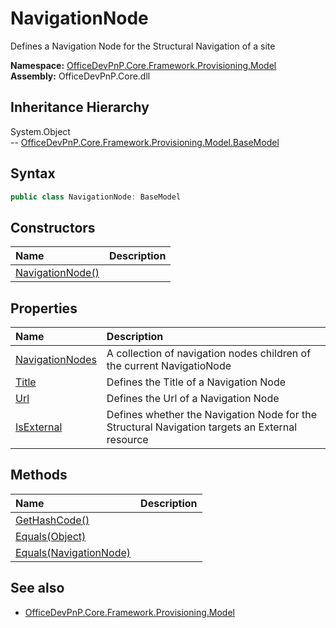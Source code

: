 # NavigationNode
Defines a Navigation Node for the Structural Navigation of a site  

**Namespace:** [OfficeDevPnP.Core.Framework.Provisioning.Model](OfficeDevPnP.Core.Framework.Provisioning.Model.md)  
**Assembly:** OfficeDevPnP.Core.dll  
## Inheritance Hierarchy
System.Object  
-- [OfficeDevPnP.Core.Framework.Provisioning.Model.BaseModel](OfficeDevPnP.Core.Framework.Provisioning.Model.BaseModel.md)
## Syntax
```C#
public class NavigationNode: BaseModel
```
## Constructors
|**Name**|**Description**|
|:-----|:-----|
| [NavigationNode()](OfficeDevPnP.Core.Framework.Provisioning.Model.NavigationNode.ctor1.md) | 
## Properties
|**Name**|**Description**|
|:-----|:-----|
| [NavigationNodes](OfficeDevPnP.Core.Framework.Provisioning.Model.NavigationNode.NavigationNodes.md) | A collection of navigation nodes children of the current NavigatioNode
| [Title](OfficeDevPnP.Core.Framework.Provisioning.Model.NavigationNode.Title.md) | Defines the Title of a Navigation Node
| [Url](OfficeDevPnP.Core.Framework.Provisioning.Model.NavigationNode.Url.md) | Defines the Url of a Navigation Node
| [IsExternal](OfficeDevPnP.Core.Framework.Provisioning.Model.NavigationNode.IsExternal.md) | Defines whether the Navigation Node for the Structural Navigation targets an External resource
## Methods
|**Name**|**Description**|
|:-----|:-----|
| [GetHashCode()](OfficeDevPnP.Core.Framework.Provisioning.Model.NavigationNode.1C6872BD.md) | 
| [Equals(Object)](OfficeDevPnP.Core.Framework.Provisioning.Model.NavigationNode.3520DDBB.md) | 
| [Equals(NavigationNode)](OfficeDevPnP.Core.Framework.Provisioning.Model.NavigationNode.D9F2B69A.md) | 
## See also
- [OfficeDevPnP.Core.Framework.Provisioning.Model](OfficeDevPnP.Core.Framework.Provisioning.Model.md)
